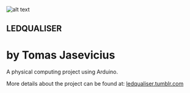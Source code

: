 ![alt text](http://68.media.tumblr.com/avatar_02dda7103431_128.png "ledqualiser")
## LEDQUALISER 
# by Tomas Jasevicius

A physical computing project using Arduino.

More details about the project can be found at:
[ledqualiser.tumblr.com](https://www.ledqualiser.tumblr.com)